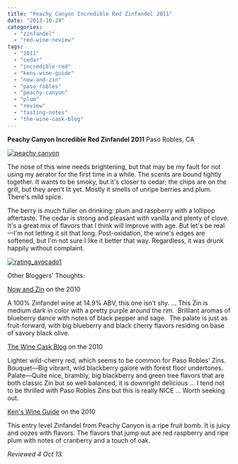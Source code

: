 ```yaml
---
title: "Peachy Canyon Incredible Red Zinfandel 2011"
date: "2013-10-24"
categories: 
  - "zinfandel"
  - "red-wine-review"
tags: 
  - "2011"
  - "cedar"
  - "incredible-red"
  - "kens-wine-guide"
  - "now-and-zin"
  - "paso-robles"
  - "peachy-canyon"
  - "plum"
  - "review"
  - "tasting-notes"
  - "the-wine-cask-blog"
---
```


**Peachy Canyon Incredible Red Zinfandel 2011** Paso Robles, CA

[![peachy canyon](http://s3.amazonaws.com/thegourmez-wpmedia/2013/10/peachy-canyon.jpg)](http://www.thegourmez.com/2013/10/peachy-canyon-incredible-red-zinfandel-2011/peachy-canyon/)

The nose of this wine needs brightening, but that may be my fault for not using my aerator for the first time in a while. The scents are bound tightly together. It wants to be smoky, but it's closer to cedar; the chips are on the grill, but they aren't lit yet. Mostly it smells of unripe berries and plum. There's mild spice.

The berry is much fuller on drinking: plum and raspberry with a lollipop aftertaste. The cedar is strong and pleasant with vanilla and plenty of clove. It's a great mix of flavors that I think will improve with age. But let's be real—I'm not letting it sit that long. Post-oxidation, the wine's edges are softened, but I'm not sure I like it better that way. Regardless, it was drunk happily without complaint.

[![rating_avocado1](http://s3.amazonaws.com/thegourmez-wpmedia/2009/02/rating_avocado1.gif)](http://www.thegourmez.com/2009/02/restaurant-review-nanas-durham/rating_avocado1/)

Other Bloggers' Thoughts:

[Now and Zin](http://www.nowandzin.com/2013/07/peachy-canyon-incredible-red-zinfandel.html) on the 2010

A 100% Zinfandel wine at 14.9% ABV, this one isn’t shy. … This Zin is medium dark in color with a pretty purple around the rim.  Brilliant aromas of blueberry dance with notes of black pepper and sage.  The palate is just as fruit-forward, with big blueberry and black cherry flavors residing on base of savory black olive.

[The Wine Cask Blog](http://winecask.blogspot.com/2013/02/peachy-canyon-incredible-red-zinfandel.html) on the 2010

Lighter wild-cherry red, which seems to be common for Paso Robles' Zins. Bouquet—Big vibrant, wild blackberry galore with forest floor undertones. Palate—Quite nice, brambly, big blackberry and green tree flavors that are both classic Zin but so well balanced, it is downright delicious … I tend not to be thrilled with Paso Robles Zins but this is really NICE … Worth seeking out.

[Ken's Wine Guide](http://kenswineguide.com/blog/?p=680) on the 2010

This entry level Zinfandel from Peachy Canyon is a ripe fruit bomb. It is juicy and oozes with flavors. The flavors that jump out are red raspberry and ripe plum with notes of cranberry and a touch of oak.

_Reviewed 4 Oct 13._
